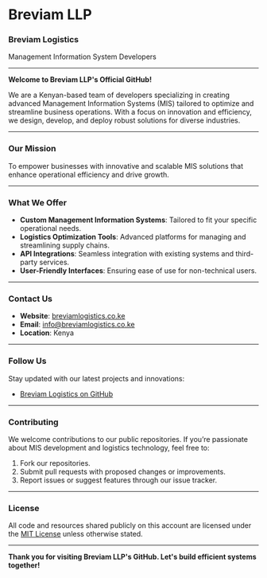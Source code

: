 # Breviam LLP

### Breviam Logistics
Management Information System Developers

---

**Welcome to Breviam LLP's Official GitHub!**

We are a Kenyan-based team of developers specializing in creating advanced Management Information Systems (MIS) tailored to optimize and streamline business operations. With a focus on innovation and efficiency, we design, develop, and deploy robust solutions for diverse industries.

---

### **Our Mission**
To empower businesses with innovative and scalable MIS solutions that enhance operational efficiency and drive growth.

---

### **What We Offer**
- **Custom Management Information Systems**: Tailored to fit your specific operational needs.
- **Logistics Optimization Tools**: Advanced platforms for managing and streamlining supply chains.
- **API Integrations**: Seamless integration with existing systems and third-party services.
- **User-Friendly Interfaces**: Ensuring ease of use for non-technical users.

---

### **Contact Us**
- **Website**: [breviamlogistics.co.ke](https://breviamlogistics.co.ke/)
- **Email**: [info@breviamlogistics.co.ke](mailto:info@breviamlogistics.co.ke)
- **Location**: Kenya

---

### **Follow Us**
Stay updated with our latest projects and innovations:
- [Breviam Logistics on GitHub](https://github.com/Breviam-LLP)

---

### **Contributing**
We welcome contributions to our public repositories. If you’re passionate about MIS development and logistics technology, feel free to:
1. Fork our repositories.
2. Submit pull requests with proposed changes or improvements.
3. Report issues or suggest features through our issue tracker.

---

### **License**
All code and resources shared publicly on this account are licensed under the [MIT License](https://opensource.org/licenses/MIT) unless otherwise stated.

---

**Thank you for visiting Breviam LLP's GitHub. Let's build efficient systems together!**
